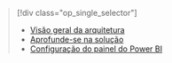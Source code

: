 > [!div class="op_single_selector"]
> * [Visão geral da arquitetura](../articles/machine-learning/team-data-science-process/cortana-analytics-playbook-vehicle-telemetry.md)
> * [Aprofunde-se na solução](../articles/machine-learning/team-data-science-process/cortana-analytics-playbook-vehicle-telemetry-deep-dive.md)
> * [Configuração do painel do Power BI](../articles/machine-learning/team-data-science-process/cortana-analytics-playbook-vehicle-telemetry-powerbi.md)
> 
> 

